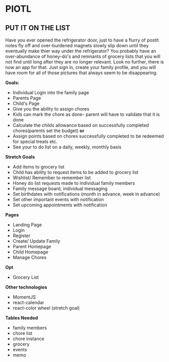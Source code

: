 # PIOTL
## PUT IT ON THE LIST
Have you ever opened the refrigerator door, just to have a flurry of postit notes fly off and over-burdened magnets slowly slip down until they eventually make thier way under the refrigerator? You probably have an over-abundance of honey-do's and remnants of grocery lists that you will not find until long after they are no longer relevant. Look no further, there is now an app for that. Just sign in, create your family profile, and you will have room for all of those pictures that always seem to be disappearing.

**Goals:**
- Individual Login into the family page
- Parents Page
- Child's Page
- Give you the ability to assign chores
- Kids can mark the chore as done- parent will have to validate that it is done
- Calculate the childs allowance based on successfully completed chores(parents set the budget) **or**
- Assign points based on chores successfully completed to be redeemed for special treats etc.
- See your to do list on a daily, weekly, monthly basis


**Stretch Goals**
- Add items to grocery list
- Child has ability to request items to be added to grocery list
- Wishlist/ Remember to remember list
- Honey do list requests made to individual family members
- Family message board, individual messaging
- Set birthdates with notifications (month in advance, week in advance)
- Set other important events with notification
- Set upcoming appointments with notification

**Pages**
- Landing Page
- Login
- Register
- Create/ Update Family
- Parent Homepage
- Child Homepage
- Manage Chores

**Opt**
- Grocery List

**Other technologies**
- MomentJS
- react-calendar
- react-color wheel (stretch goal)

**Tables Needed**
- family members
- chore list
- chore instance
- grocery
- events
- memo
